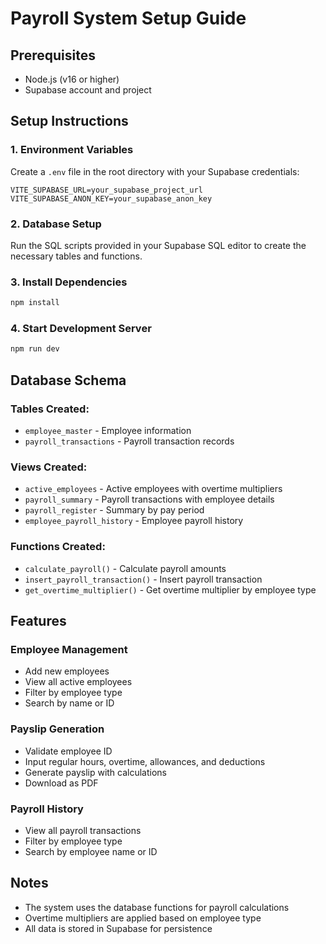 # Payroll System Setup Guide

## Prerequisites
- Node.js (v16 or higher)
- Supabase account and project

## Setup Instructions

### 1. Environment Variables
Create a `.env` file in the root directory with your Supabase credentials:

```env
VITE_SUPABASE_URL=your_supabase_project_url
VITE_SUPABASE_ANON_KEY=your_supabase_anon_key
```

### 2. Database Setup
Run the SQL scripts provided in your Supabase SQL editor to create the necessary tables and functions.

### 3. Install Dependencies
```bash
npm install
```

### 4. Start Development Server
```bash
npm run dev
```

## Database Schema

### Tables Created:
- `employee_master` - Employee information
- `payroll_transactions` - Payroll transaction records

### Views Created:
- `active_employees` - Active employees with overtime multipliers
- `payroll_summary` - Payroll transactions with employee details
- `payroll_register` - Summary by pay period
- `employee_payroll_history` - Employee payroll history

### Functions Created:
- `calculate_payroll()` - Calculate payroll amounts
- `insert_payroll_transaction()` - Insert payroll transaction
- `get_overtime_multiplier()` - Get overtime multiplier by employee type

## Features

### Employee Management
- Add new employees
- View all active employees
- Filter by employee type
- Search by name or ID

### Payslip Generation
- Validate employee ID
- Input regular hours, overtime, allowances, and deductions
- Generate payslip with calculations
- Download as PDF

### Payroll History
- View all payroll transactions
- Filter by employee type
- Search by employee name or ID

## Notes
- The system uses the database functions for payroll calculations
- Overtime multipliers are applied based on employee type
- All data is stored in Supabase for persistence 
